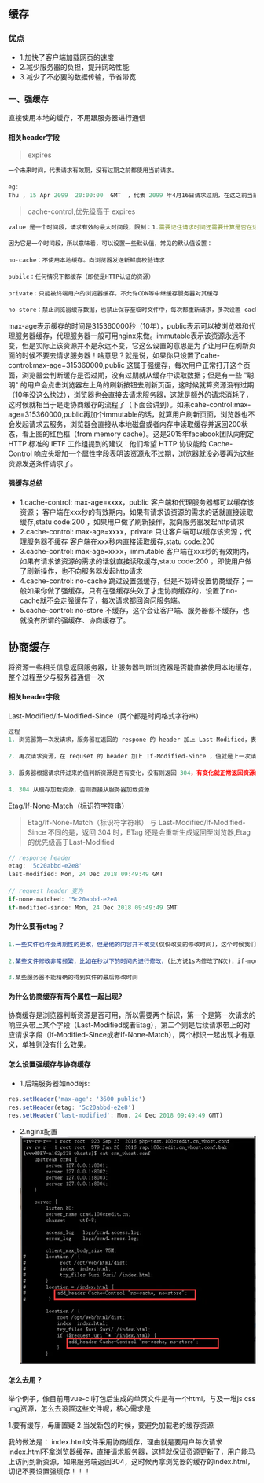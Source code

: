 ## 缓存
### 优点
- 1.加快了客户端加载网页的速度
- 2.减少服务器的负担，提升网站性能
- 3.减少了不必要的数据传输，节省带宽

### 一、强缓存
直接使用本地的缓存，不用跟服务器进行通信
####  相关header字段
> expires
```js
一个未来时间，代表请求有效期，没有过期之前都使用当前请求。

eg: 
Thu , 15 Apr 2099  20:00:00  GMT  ，代表 2099 年4月16日请求过期，在这之前当前请求都有效。
```
>cache-control,优先级高于 expires
```js
value 是一个时间段，请求有效的最大时间段，限制：1.需要记住请求时间还需要计算是否在这个时间段内 2. 服务器与客户端时间必须一致。

因为它是一个时间段，所以意味着，可以设置一些默认值，常见的默认值设置： 

no-cache：不使用本地缓存。向浏览器发送新鲜度校验请求

pubilc：任何情况下都缓存（即使是HTTP认证的资源）

private：只能被终端用户的浏览器缓存，不允许CDN等中继缓存服务器对其缓存

no-store：禁止浏览器缓存数据，也禁止保存至临时文件中，每次都重新请求，多次设置 cache-control，优先级最高
```
max-age表示缓存的时间是315360000秒（10年），public表示可以被浏览器和代理服务器缓存，代理服务器一般可用nginx来做。immutable表示该资源永远不变，但是实际上该资源并不是永远不变，它这么设置的意思是为了让用户在刷新页面的时候不要去请求服务器！啥意思？就是说，如果你只设置了cahe-control:max-age=315360000,public 这属于强缓存，每次用户正常打开这个页面，浏览器会判断缓存是否过期，没有过期就从缓存中读取数据；但是有一些 "聪明" 的用户会点击浏览器左上角的刷新按钮去刷新页面，这时候就算资源没有过期（10年没这么快过），浏览器也会直接去请求服务器，这就是额外的请求消耗了，这时候就相当于是走协商缓存的流程了（下面会讲到）。如果cahe-control:max-age=315360000,public再加个immutable的话，就算用户刷新页面，浏览器也不会发起请求去服务，浏览器会直接从本地磁盘或者内存中读取缓存并返回200状态，看上图的红色框（from memory cache）。这是2015年facebook团队向制定 HTTP 标准的 IETF 工作组提到的建议：他们希望 HTTP 协议能给 Cache-Control 响应头增加一个属性字段表明该资源永不过期，浏览器就没必要再为这些资源发送条件请求了。

#### 强缓存总结
- 1.cache-control: max-age=xxxx，public
客户端和代理服务器都可以缓存该资源；
客户端在xxx秒的有效期内，如果有请求该资源的需求的话就直接读取缓存,statu code:200 ，如果用户做了刷新操作，就向服务器发起http请求
- 2.cache-control: max-age=xxxx，private
只让客户端可以缓存该资源；代理服务器不缓存
客户端在xxx秒内直接读取缓存,statu code:200
- 3.cache-control: max-age=xxxx，immutable
客户端在xxx秒的有效期内，如果有请求该资源的需求的话就直接读取缓存,statu code:200 ，即使用户做了刷新操作，也不向服务器发起http请求
- 4.cache-control: no-cache
跳过设置强缓存，但是不妨碍设置协商缓存；一般如果你做了强缓存，只有在强缓存失效了才走协商缓存的，设置了no-cache就不会走强缓存了，每次请求都回询问服务端。
- 5.cache-control: no-store
不缓存，这个会让客户端、服务器都不缓存，也就没有所谓的强缓存、协商缓存了。

## 协商缓存
将资源一些相关信息返回服务器，让服务器判断浏览器是否能直接使用本地缓存，整个过程至少与服务器通信一次
####  相关header字段
Last-Modified/If-Modified-Since（两个都是时间格式字符串）
```js
过程
1. 浏览器第一次发请求，服务器在返回的 respone 的 header 加上 Last-Modified，表示资源的最后修改时间

2. 再次请求资源，在 requset 的 header 加上 If-Modified-Since ，值就是上一次请求返回的 Last-Modified 值

3. 服务器根据请求传过来的值判断资源是否有变化，没有则返回 304，有变化就正常返回资源内容，更新 Last-Modified 的值

4. 304 从缓存加载资源，否则直接从服务器加载资源
```
Etag/If-None-Match（标识符字符串）
> Etag/If-None-Match（标识符字符串）
与 Last-Modified/If-Modified-Since 不同的是，返回 304 时，ETag 还是会重新生成返回至浏览器,Etag的优先级高于Last-Modified

```js
// response header
etag: '5c20abbd-e2e8'
last-modified: Mon, 24 Dec 2018 09:49:49 GMT

// request header 变为
if-none-matched: '5c20abbd-e2e8'
if-modified-since: Mon, 24 Dec 2018 09:49:49 GMT
```
#### 为什么要有etag？
```js
1.一些文件也许会周期性的更改，但是他的内容并不改变(仅仅改变的修改时间)，这个时候我们并不希望客户端认为这个文件被修改了，而重新get；

2.某些文件修改非常频繁，比如在秒以下的时间内进行修改，(比方说1s内修改了N次)，if-modified-since能检查到的粒度是秒级的，这种修改无法判断(或者说UNIX记录MTIME只能精确到秒)；

3.某些服务器不能精确的得到文件的最后修改时间
```
#### 为什么协商缓存有两个属性一起出现?
协商缓存是浏览器判断资源是否可用，所以需要两个标识，第一个是第一次请求的响应头带上某个字段（Last-Modified或者Etag），第二个则是后续请求带上的对应请求字段（If-Modified-Since或者If-None-Match），两个标识一起出现才有意义，单独则没有什么效果。


#### 怎么设置强缓存与协商缓存
- 1.后端服务器如nodejs:
```js
res.setHeader('max-age': '3600 public')
res.setHeader(etag: '5c20abbd-e2e8')
res.setHeader('last-modified': Mon, 24 Dec 2018 09:49:49 GMT)
```
- 2.nginx配置
![原型](../hunc.jpg)

#### 怎么去用？
举个例子，像目前用vue-cli打包后生成的单页文件是有一个html，与及一堆js css img资源，怎么去设置这些文件呢，核心需求是

1.要有缓存，毋庸置疑
2.当发新包的时候，要避免加载老的缓存资源

我的做法是：
index.html文件采用协商缓存，理由就是要用户每次请求index.html不拿浏览器缓存，直接请求服务器，这样就保证资源更新了，用户能马上访问到新资源，如果服务端返回304，这时候再拿浏览器的缓存的index.html，切记不要设置强缓存！！！


